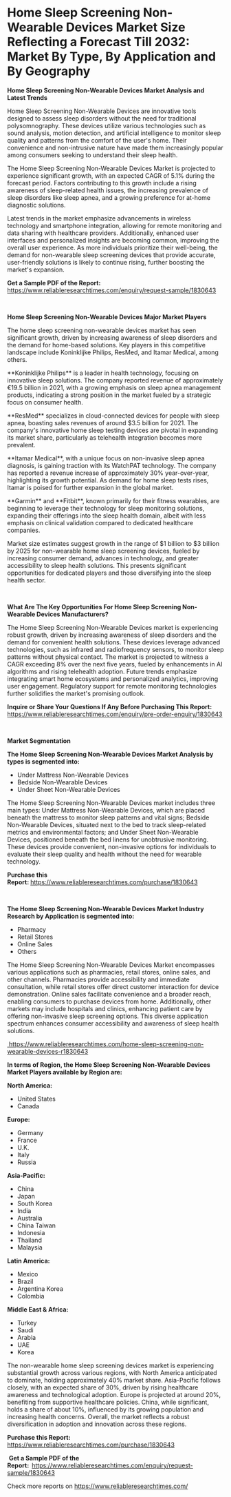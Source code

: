 <p><h1>Home Sleep Screening Non-Wearable Devices Market Size Reflecting a Forecast Till 2032: Market By Type, By Application and By Geography</h1></p><p><strong>Home Sleep Screening Non-Wearable Devices Market Analysis and Latest Trends</strong></p>
<p><p>Home Sleep Screening Non-Wearable Devices are innovative tools designed to assess sleep disorders without the need for traditional polysomnography. These devices utilize various technologies such as sound analysis, motion detection, and artificial intelligence to monitor sleep quality and patterns from the comfort of the user's home. Their convenience and non-intrusive nature have made them increasingly popular among consumers seeking to understand their sleep health.</p><p>The Home Sleep Screening Non-Wearable Devices Market is projected to experience significant growth, with an expected CAGR of 5.1% during the forecast period. Factors contributing to this growth include a rising awareness of sleep-related health issues, the increasing prevalence of sleep disorders like sleep apnea, and a growing preference for at-home diagnostic solutions. </p><p>Latest trends in the market emphasize advancements in wireless technology and smartphone integration, allowing for remote monitoring and data sharing with healthcare providers. Additionally, enhanced user interfaces and personalized insights are becoming common, improving the overall user experience. As more individuals prioritize their well-being, the demand for non-wearable sleep screening devices that provide accurate, user-friendly solutions is likely to continue rising, further boosting the market's expansion.</p></p>
<p><strong>Get a Sample PDF of the Report:&nbsp;</strong> <a href="https://www.reliableresearchtimes.com/enquiry/request-sample/1830643?utm_campaign=3047&utm_medium=2&utm_source=Github&utm_content=ia&utm_term=05032025&utm_id=home-sleep-screening-non-wearable-devices">https://www.reliableresearchtimes.com/enquiry/request-sample/1830643</a></p>
<p>&nbsp;</p>
<p><strong>Home Sleep Screening Non-Wearable Devices Major Market Players</strong></p>
<p><p>The home sleep screening non-wearable devices market has seen significant growth, driven by increasing awareness of sleep disorders and the demand for home-based solutions. Key players in this competitive landscape include Koninklijke Philips, ResMed, and Itamar Medical, among others.</p><p>**Koninklijke Philips** is a leader in health technology, focusing on innovative sleep solutions. The company reported revenue of approximately €19.5 billion in 2021, with a growing emphasis on sleep apnea management products, indicating a strong position in the market fueled by a strategic focus on consumer health.</p><p>**ResMed** specializes in cloud-connected devices for people with sleep apnea, boasting sales revenues of around $3.5 billion for 2021. The company's innovative home sleep testing devices are pivotal in expanding its market share, particularly as telehealth integration becomes more prevalent.</p><p>**Itamar Medical**, with a unique focus on non-invasive sleep apnea diagnosis, is gaining traction with its WatchPAT technology. The company has reported a revenue increase of approximately 30% year-over-year, highlighting its growth potential. As demand for home sleep tests rises, Itamar is poised for further expansion in the global market.</p><p>**Garmin** and **Fitbit**, known primarily for their fitness wearables, are beginning to leverage their technology for sleep monitoring solutions, expanding their offerings into the sleep health domain, albeit with less emphasis on clinical validation compared to dedicated healthcare companies.</p><p>Market size estimates suggest growth in the range of $1 billion to $3 billion by 2025 for non-wearable home sleep screening devices, fueled by increasing consumer demand, advances in technology, and greater accessibility to sleep health solutions. This presents significant opportunities for dedicated players and those diversifying into the sleep health sector.</p></p>
<p>&nbsp;</p>
<p><strong>What Are The Key Opportunities For Home Sleep Screening Non-Wearable Devices Manufacturers?</strong></p>
<p><p>The Home Sleep Screening Non-Wearable Devices market is experiencing robust growth, driven by increasing awareness of sleep disorders and the demand for convenient health solutions. These devices leverage advanced technologies, such as infrared and radiofrequency sensors, to monitor sleep patterns without physical contact. The market is projected to witness a CAGR exceeding 8% over the next five years, fueled by enhancements in AI algorithms and rising telehealth adoption. Future trends emphasize integrating smart home ecosystems and personalized analytics, improving user engagement. Regulatory support for remote monitoring technologies further solidifies the market's promising outlook.</p></p>
<p><strong>Inquire or Share Your Questions If Any Before Purchasing This Report:</strong> <a href="https://www.reliableresearchtimes.com/enquiry/pre-order-enquiry/1830643?utm_campaign=3047&utm_medium=2&utm_source=Github&utm_content=ia&utm_term=05032025&utm_id=home-sleep-screening-non-wearable-devices">https://www.reliableresearchtimes.com/enquiry/pre-order-enquiry/1830643</a></p>
<p>&nbsp;</p>
<p><strong>Market Segmentation</strong></p>
<p><strong>The Home Sleep Screening Non-Wearable Devices Market Analysis by types is segmented into:</strong></p>
<p><ul><li>Under Mattress Non-Wearable Devices</li><li>Bedside Non-Wearable Devices</li><li>Under Sheet Non-Wearable Devices</li></ul></p>
<p><p>The Home Sleep Screening Non-Wearable Devices market includes three main types: Under Mattress Non-Wearable Devices, which are placed beneath the mattress to monitor sleep patterns and vital signs; Bedside Non-Wearable Devices, situated next to the bed to track sleep-related metrics and environmental factors; and Under Sheet Non-Wearable Devices, positioned beneath the bed linens for unobtrusive monitoring. These devices provide convenient, non-invasive options for individuals to evaluate their sleep quality and health without the need for wearable technology.</p></p>
<p><strong>Purchase this Report:&nbsp;</strong><a href="https://www.reliableresearchtimes.com/purchase/1830643?utm_campaign=3047&utm_medium=2&utm_source=Github&utm_content=ia&utm_term=05032025&utm_id=home-sleep-screening-non-wearable-devices">https://www.reliableresearchtimes.com/purchase/1830643</a></p>
<p>&nbsp;</p>
<p><strong>The Home Sleep Screening Non-Wearable Devices Market Industry Research by Application is segmented into:</strong></p>
<p><ul><li>Pharmacy</li><li>Retail Stores</li><li>Online Sales</li><li>Others</li></ul></p>
<p><p>The Home Sleep Screening Non-Wearable Devices Market encompasses various applications such as pharmacies, retail stores, online sales, and other channels. Pharmacies provide accessibility and immediate consultation, while retail stores offer direct customer interaction for device demonstration. Online sales facilitate convenience and a broader reach, enabling consumers to purchase devices from home. Additionally, other markets may include hospitals and clinics, enhancing patient care by offering non-invasive sleep screening options. This diverse application spectrum enhances consumer accessibility and awareness of sleep health solutions.</p></p>
<p><a href="https://www.reliableresearchtimes.com/home-sleep-screening-non-wearable-devices-r1830643?utm_campaign=3047&utm_medium=2&utm_source=Github&utm_content=ia&utm_term=05032025&utm_id=home-sleep-screening-non-wearable-devices">&nbsp;https://www.reliableresearchtimes.com/home-sleep-screening-non-wearable-devices-r1830643</a></p>
<p><strong>In terms of Region, the Home Sleep Screening Non-Wearable Devices Market Players available by Region are:</strong></p>
<p>
    <p> <strong> North America: </strong>
        <ul>
            <li>United States</li>
            <li>Canada</li>
        </ul>
        </p> 
    <p> <strong> Europe: </strong>
        <ul>
            <li>Germany</li>
            <li>France</li>
            <li>U.K.</li>
            <li>Italy</li>
            <li>Russia</li>
        </ul>
        </p> 
    <p> <strong> Asia-Pacific: </strong>
        <ul>
            <li>China</li>
            <li>Japan</li>
            <li>South Korea</li>
            <li>India</li>
            <li>Australia</li>
            <li>China Taiwan</li>
            <li>Indonesia</li>
            <li>Thailand</li>
            <li>Malaysia</li>
        </ul>
        </p> 
    <p> <strong> Latin America: </strong>
        <ul>
            <li>Mexico</li>
            <li>Brazil</li>
            <li>Argentina Korea</li>
            <li>Colombia</li>
        </ul>
        </p> 
    <p> <strong> Middle East & Africa: </strong>
        <ul>
            <li>Turkey</li>
            <li>Saudi</li>
            <li>Arabia</li>
            <li>UAE</li>
            <li>Korea</li>
        </ul>
    </p>
    </p>
<p><p>The non-wearable home sleep screening devices market is experiencing substantial growth across various regions, with North America anticipated to dominate, holding approximately 40% market share. Asia-Pacific follows closely, with an expected share of 30%, driven by rising healthcare awareness and technological adoption. Europe is projected at around 20%, benefiting from supportive healthcare policies. China, while significant, holds a share of about 10%, influenced by its growing population and increasing health concerns. Overall, the market reflects a robust diversification in adoption and innovation across these regions.</p></p>
<p><strong>Purchase this Report: </strong><a href="https://www.reliableresearchtimes.com/purchase/1830643?utm_campaign=3047&utm_medium=2&utm_source=Github&utm_content=ia&utm_term=05032025&utm_id=home-sleep-screening-non-wearable-devices">https://www.reliableresearchtimes.com/purchase/1830643</a></p>
<p>&nbsp;<strong>Get a Sample PDF of the Report:&nbsp;&nbsp;</strong><a href="https://www.reliableresearchtimes.com/enquiry/request-sample/1830643?utm_campaign=3047&utm_medium=2&utm_source=Github&utm_content=ia&utm_term=05032025&utm_id=home-sleep-screening-non-wearable-devices">https://www.reliableresearchtimes.com/enquiry/request-sample/1830643</a></p>
<p><strong></strong></p>
<p>Check more reports on <a href="https://www.reliableresearchtimes.com/?utm_campaign=3047&utm_medium=2&utm_source=Github&utm_content=ia&utm_term=05032025&utm_id=home-sleep-screening-non-wearable-devices">https://www.reliableresearchtimes.com/</a></p>